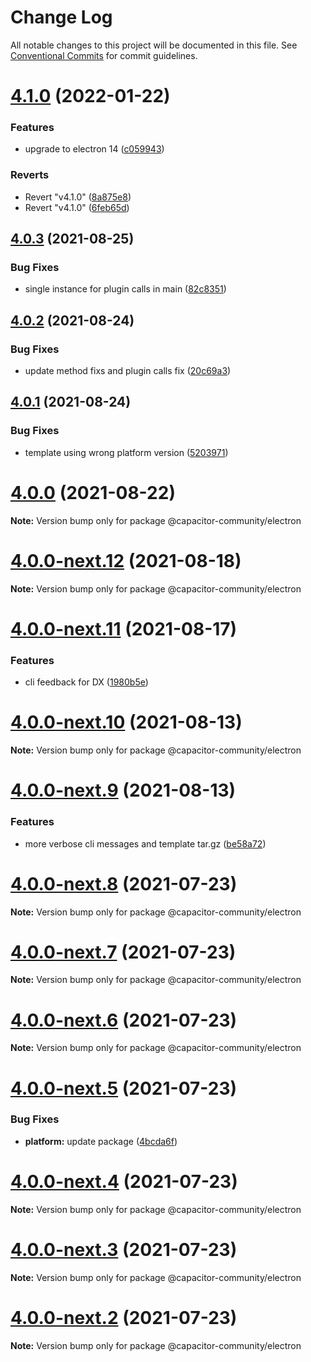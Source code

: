 # Change Log

All notable changes to this project will be documented in this file.
See [Conventional Commits](https://conventionalcommits.org) for commit guidelines.

# [4.1.0](https://github.com/capacitor-community/electron/compare/v4.0.3...v4.1.0) (2022-01-22)


### Features

* upgrade to electron 14 ([c059943](https://github.com/capacitor-community/electron/commit/c059943f51d843ad763e4a21dbc0083933714d30))


### Reverts

* Revert "v4.1.0" ([8a875e8](https://github.com/capacitor-community/electron/commit/8a875e8940f78ca022ccd106765d324a02eb02c9))
* Revert "v4.1.0" ([6feb65d](https://github.com/capacitor-community/electron/commit/6feb65decee36d2ec6cf469497c422b11269158a))






## [4.0.3](https://github.com/capacitor-community/electron/compare/v4.0.2...v4.0.3) (2021-08-25)


### Bug Fixes

* single instance for plugin calls in main ([82c8351](https://github.com/capacitor-community/electron/commit/82c835174261ea4d85ea8045e022969d4dd177ad))






## [4.0.2](https://github.com/capacitor-community/electron/compare/v4.0.1...v4.0.2) (2021-08-24)


### Bug Fixes

* update method fixs and plugin calls fix ([20c69a3](https://github.com/capacitor-community/electron/commit/20c69a3d334e065430900c0a875615dc84d2da84))





## [4.0.1](https://github.com/capacitor-community/electron/compare/v4.0.0...v4.0.1) (2021-08-24)


### Bug Fixes

* template using wrong platform version ([5203971](https://github.com/capacitor-community/electron/commit/5203971a8672a9cbbb6b1bcbaa6e261c8e8d806f))






# [4.0.0](https://github.com/capacitor-community/electron/compare/v4.0.0-next.12...v4.0.0) (2021-08-22)

**Note:** Version bump only for package @capacitor-community/electron






# [4.0.0-next.12](https://github.com/capacitor-community/electron/compare/v4.0.0-next.11...v4.0.0-next.12) (2021-08-18)

**Note:** Version bump only for package @capacitor-community/electron






# [4.0.0-next.11](https://github.com/capacitor-community/electron/compare/v4.0.0-next.10...v4.0.0-next.11) (2021-08-17)


### Features

* cli feedback for DX ([1980b5e](https://github.com/capacitor-community/electron/commit/1980b5e1da08c282855f90666cb889c3f4475749))






# [4.0.0-next.10](https://github.com/capacitor-community/electron/compare/v4.0.0-next.9...v4.0.0-next.10) (2021-08-13)

**Note:** Version bump only for package @capacitor-community/electron





# [4.0.0-next.9](https://github.com/capacitor-community/electron/compare/v4.0.0-next.8...v4.0.0-next.9) (2021-08-13)


### Features

* more verbose cli messages and template tar.gz ([be58a72](https://github.com/capacitor-community/electron/commit/be58a724512c562afba264793a3e97c9bf547aef))






# [4.0.0-next.8](https://github.com/capacitor-community/electron/compare/v4.0.0-next.7...v4.0.0-next.8) (2021-07-23)

**Note:** Version bump only for package @capacitor-community/electron





# [4.0.0-next.7](https://github.com/capacitor-community/electron/compare/v4.0.0-next.6...v4.0.0-next.7) (2021-07-23)

**Note:** Version bump only for package @capacitor-community/electron





# [4.0.0-next.6](https://github.com/capacitor-community/electron/compare/v4.0.0-next.5...v4.0.0-next.6) (2021-07-23)

**Note:** Version bump only for package @capacitor-community/electron





# [4.0.0-next.5](https://github.com/capacitor-community/electron/compare/v4.0.0-next.4...v4.0.0-next.5) (2021-07-23)


### Bug Fixes

* **platform:** update package ([4bcda6f](https://github.com/capacitor-community/electron/commit/4bcda6ffcc22b4dd92bf74f56f788213d1519085))





# [4.0.0-next.4](https://github.com/capacitor-community/electron/compare/v4.0.0-next.3...v4.0.0-next.4) (2021-07-23)

**Note:** Version bump only for package @capacitor-community/electron





# [4.0.0-next.3](https://github.com/capacitor-community/electron/compare/v4.0.0-next.2...v4.0.0-next.3) (2021-07-23)

**Note:** Version bump only for package @capacitor-community/electron





# [4.0.0-next.2](https://github.com/capacitor-community/electron/compare/v4.0.0-next.1...v4.0.0-next.2) (2021-07-23)

**Note:** Version bump only for package @capacitor-community/electron
